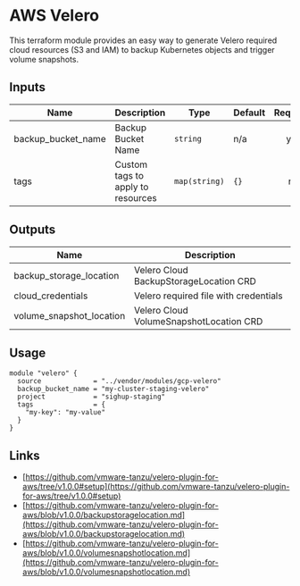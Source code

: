 # AWS Velero

This terraform module provides an easy way to generate Velero required cloud resources (S3 and IAM) to backup
Kubernetes objects and trigger volume snapshots.

## Inputs

| Name                 | Description                            | Type          | Default | Required |
| -------------------- | -------------------------------------- | ------------- | ------- | :------: |
| backup\_bucket\_name | Backup Bucket Name                     | `string`      | n/a     |   yes    |
| tags                 | Custom tags to apply to resources      | `map(string)` | `{}`    |   no     |

## Outputs

| Name                       | Description                             |
| -------------------------- | --------------------------------------- |
| backup\_storage\_location  | Velero Cloud BackupStorageLocation CRD  |
| cloud\_credentials         | Velero required file with credentials   |
| volume\_snapshot\_location | Velero Cloud VolumeSnapshotLocation CRD |

## Usage

```hcl
module "velero" {
  source             = "../vendor/modules/gcp-velero"
  backup_bucket_name = "my-cluster-staging-velero"
  project            = "sighup-staging"
  tags               = {
    "my-key": "my-value"
  }
}
```

## Links

- [https://github.com/vmware-tanzu/velero-plugin-for-aws/tree/v1.0.0#setup](https://github.com/vmware-tanzu/velero-plugin-for-aws/tree/v1.0.0#setup)
- [https://github.com/vmware-tanzu/velero-plugin-for-aws/blob/v1.0.0/backupstoragelocation.md](https://github.com/vmware-tanzu/velero-plugin-for-aws/blob/v1.0.0/backupstoragelocation.md)
- [https://github.com/vmware-tanzu/velero-plugin-for-aws/blob/v1.0.0/volumesnapshotlocation.md](https://github.com/vmware-tanzu/velero-plugin-for-aws/blob/v1.0.0/volumesnapshotlocation.md)
